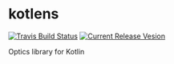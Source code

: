 # kotlens

[![Travis Build Status](https://api.travis-ci.org/tonyklawrence/kotlens.svg)](https://travis-ci.org/tonyklawrence/kotlens)
[![Current Release Vesion](https://img.shields.io/badge/kotlens-0.1.1-blue.svg)](https://github.com/tonyklawrence/kotlens/releases/tag/v0.1.1)

Optics library for Kotlin
